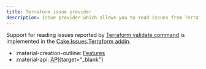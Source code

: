 ```yaml
---
title: Terraform issue provider
description: Issue provider which allows you to read issues from Terraform validate command.
---
```


Support for reading issues reported by [Terraform validate command](https://www.terraform.io/docs/cli/commands/validate.html)
is implemented in the [Cake.Issues.Terraform addin](https://cakebuild.net/extensions/cake-issues-terraform/).

<div class="grid cards" markdown>

- :material-creation-outline: [Features](features.md)
- :material-api: [API](https://cakebuild.net/extensions/cake-issues-terraform){target="_blank"}

</div>
